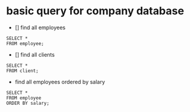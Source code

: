 # basic query for company database

- [] find all employees

```
SELECT *
FROM employee;
```

- [] find all clients

```
SELECT *
FROM client;
```

- find all employees ordered by salary

```
SELECT *
FROM employee
ORDER BY salary;
```
